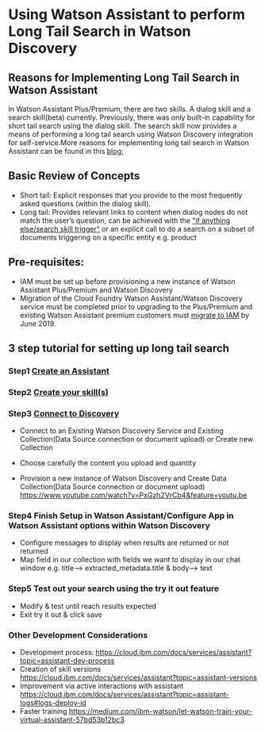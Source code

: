 # Using Watson Assistant to perform Long Tail Search in Watson Discovery

## Reasons for Implementing Long Tail Search in Watson Assistant

In Watson Assistant Plus/Premium, there are two skills. A dialog skill and a search skill(beta) currently. Previously, there was only built-in capability for short tail search using the dialog skill. The search skill now provides a means of performing a long tail search using Watson Discovery integration for self-service.More reasons for implementing long tail search in Watson Assistant can be found in this [blog:](https://medium.com/ibm-watson/adding-search-to-watson-assistant-99e4e81839e5) 


## Basic Review of Concepts
- Short tail: Explicit responses that you provide to the most frequently asked questions (within the dialog skill).<br>
- Long tail: Provides relevant links to content when dialog nodes do not match the user’s question, can be achieved with the                       ["if anything else/search skill trigger"](https://cloud.ibm.com/docs/services/assistant?topic=assistant-skill-search-add)  or an explicit call to do a search on a subset of documents triggering on a specific entity e.g. product


## Pre-requisites:
- IAM must be set up before provisioning a new instance of Watson Assistant Plus/Premium and Watson Discovery
- Migration of the Cloud Foundry Watson Assistant/Watson Discovery service must be completed prior to upgrading to the Plus/Premium and existing Watson Assistant premium customers must [migrate to IAM](https://github.com/bmguillo/IAM_Tutorial)  by June 2019. 

  
  
## 3 step tutorial for setting up long tail search


### Step1 [Create an Assistant](https://cloud.ibm.com/docs/services/assistant?topic=assistant-assistant-add)  

### Step2  [Create your skill(s)](https://cloud.ibm.com/docs/services/assistant?topic=assistant-skill-add)  

### Step3 [Connect to Discovery](https://www.youtube.com/watch?v=PxGzh2VrCb4&feature=youtu.be)
* Connect to an Existing Watson Discovery Service and Existing Collection(Data Source connection or document upload) or Create new Collection
* Choose carefully the content you upload and quantity


* Provision a new instance of Watson Discovery and Create Data Collection(Data Source connection or document upload) 
https://www.youtube.com/watch?v=PxGzh2VrCb4&feature=youtu.be

### Step4 Finish Setup in Watson Assistant/Configure App in Watson Assistant options within Watson Discovery 
- Configure messages to display when results are returned or not returned
- Map field in our collection with fields we want to display in our chat window e.g. title--> extracted_metadata.title & body--> text
  
### Step5 Test out your search using the try it out feature
- Modify & test until reach results expected
- Exit try it out & click save



### Other Development Considerations
- Development process: https://cloud.ibm.com/docs/services/assistant?topic=assistant-dev-process
- Creation of skill versions https://cloud.ibm.com/docs/services/assistant?topic=assistant-versions
- Improvement via active interactions with assistant https://cloud.ibm.com/docs/services/assistant?topic=assistant-logs#logs-deploy-id
- Faster training https://medium.com/ibm-watson/let-watson-train-your-virtual-assistant-57bd53b12bc3

  

  
  

